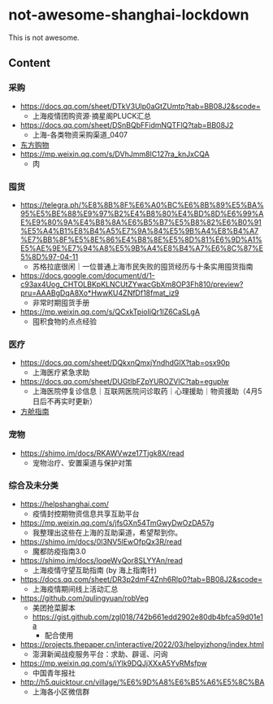 # not-awesome-shanghai-lockdown
This is not awesome. 

## Content

### 采购

- https://docs.qq.com/sheet/DTkV3Ulp0aGtZUmtp?tab=BB08J2&scode=
  - 上海疫情团购资源·摘星阁PLUCK汇总
- https://docs.qq.com/sheet/DSnBQbFFidmNQTFlQ?tab=BB08J2
  - 上海-各类物资采购渠道_0407
- [东方购物](assets/%E4%B8%9C%E6%96%B9%E8%B4%AD%E7%89%A9.jpeg)
- https://mp.weixin.qq.com/s/DVhJmm8IC127ra_knJxCQA
  - 肉

### 囤货

- https://telegra.ph/%E8%8B%8F%E6%A0%BC%E6%8B%89%E5%BA%95%E5%BE%88%E9%97%B2%E4%B8%80%E4%BD%8D%E6%99%AE%E9%80%9A%E4%B8%8A%E6%B5%B7%E5%B8%82%E6%B0%91%E5%A4%B1%E8%B4%A5%E7%9A%84%E5%9B%A4%E8%B4%A7%E7%BB%8F%E5%8E%86%E4%B8%8E%E5%8D%81%E6%9D%A1%E5%AE%9E%E7%94%A8%E5%9B%A4%E8%B4%A7%E6%8C%87%E5%8D%97-04-11
  - 苏格拉底很闲｜一位普通上海市民失败的囤货经历与十条实用囤货指南
- https://docs.google.com/document/d/1-c93ax4Uog_CHTOLBKpKLNCUtZYwacGbXm8OP3Fh810/preview?pru=AAABgDqA8Xo*HwwKU4ZNfDf18fmat_iz9
  - 非常时期囤货手册
- https://mp.weixin.qq.com/s/QCxkTpioIiQr1lZ6CaSLgA
  - 囤积食物的点点经验

### 医疗

- https://docs.qq.com/sheet/DQkxnQmxjYndhdGlX?tab=osx90p
  - 上海医疗紧急求助
- https://docs.qq.com/sheet/DUGtlbFZpYUROZVlC?tab=eguplw
  - 上海医院停复诊信息｜互联网医院问诊取药｜心理援助｜物资援助（4月5日后不再实时更新）
- [方舱指南](assets/%E6%96%B9%E8%88%B1%E6%8C%87%E5%8D%97.jpeg)

### 宠物

- https://shimo.im/docs/RKAWVwze17Tjgk8X/read
  - 宠物治疗、安置渠道与保护对策

### 综合及未分类

- https://helpshanghai.com/
  - 疫情封控期物资信息共享互助平台
- https://mp.weixin.qq.com/s/jfsGXn54TmGwyDwOzDA57g
  - 我整理出这些在上海的互助渠道，希望帮到你。
- https://shimo.im/docs/0l3NV5lEwOfpQx3R/read
  - 魔都防疫指南3.0
- https://shimo.im/docs/loqeWyQor8SLYYAn/read
  - 上海疫情守望互助指南 (by 海上指南针)
- https://docs.qq.com/sheet/DR3p2dmF4Znh6Rlp0?tab=BB08J2&scode=
  - 上海疫情期间线上活动汇总
- https://github.com/qulingyuan/robVeg
  - 美团抢菜脚本
  - https://gist.github.com/zgl018/742b661edd2902e80db4bfca59d01e1a
    - 配合使用
- https://projects.thepaper.cn/interactive/2022/03/helpyizhong/index.html
  - 澎湃新闻战疫服务平台：求助、辟谣、问询
- https://mp.weixin.qq.com/s/iYlk9DQJjXXxA5YvRMsfpw
  - 中国青年报社
- http://h5.quicktour.cn/village/%E6%9D%A8%E6%B5%A6%E5%8C%BA
  - 上海各小区微信群

